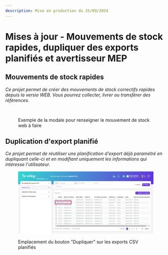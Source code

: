 ```yaml
---
description: Mise en production du 25/09/2024
---
```


# Mises à jour - Mouvements de stock rapides, dupliquer des exports planifiés et avertisseur MEP

## Mouvements de stock rapides

_Ce projet permet de créer des mouvements de stock correctifs rapides depuis la versio WEB. Vous pourrez collecter, livrer ou transférer des références._&#x20;

<figure><img src="../../.gitbook/assets/Capture d&#x27;écran 2024-09-20 121600.png" alt=""><figcaption><p>Exemple de la modale pour renseigner le mouvement de stock web à faire</p></figcaption></figure>



## Duplication d'export planifié

_Ce projet permet de réutiliser une planification d'export déjà paramétré en dupliquant celle-ci et en modifiant uniquement les informations qui intéresse l'utilisateur._&#x20;

<figure><img src="../../.gitbook/assets/Capture d’écran 2024-09-20 121935.png" alt=""><figcaption><p>Emplacement du bouton "Dupliquer" sur les exports CSV planifiés</p></figcaption></figure>

